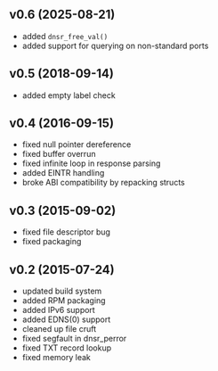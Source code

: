 ## v0.6 (2025-08-21)

* added `dnsr_free_val()`
* added support for querying on non-standard ports

## v0.5 (2018-09-14)

* added empty label check

## v0.4 (2016-09-15)

* fixed null pointer dereference
* fixed buffer overrun
* fixed infinite loop in response parsing
* added EINTR handling
* broke ABI compatibility by repacking structs

## v0.3 (2015-09-02)

* fixed file descriptor bug
* fixed packaging

## v0.2 (2015-07-24)

* updated build system
* added RPM packaging
* added IPv6 support
* added EDNS(0) support
* cleaned up file cruft
* fixed segfault in dnsr_perror
* fixed TXT record lookup
* fixed memory leak

